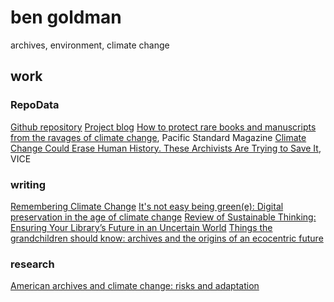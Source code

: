 # ben goldman

archives, environment, climate change

## work

### RepoData

[Github repository](https://github.com/RepoData/RepoData)
[Project blog](https://repositorydata.wordpress.com/)
[How to protect rare books and manuscripts from the ravages of climate change](https://psmag.com/environment/saving-our-archives-from-climate-change), Pacific Standard Magazine 
[Climate Change Could Erase Human History. These Archivists Are Trying to Save It](https://www.vice.com/en_us/article/j5yg3g/climate-change-could-erase-human-history-these-archivists-are-trying-to-save-it), VICE 

### writing

[Remembering Climate Change](https://docs.google.com/document/d/1Cf8yAcqC_PXrThr0371wcO8BRepTBIt_2t5OPDhCyDg/edit)
[It's not easy being green(e): Digital preservation in the age of climate change](https://scholarsphere.psu.edu/concern/generic_works/bvq27zn11p)
[Review of Sustainable Thinking: Ensuring Your Library’s Future in an Uncertain World](https://elischolar.library.yale.edu/jcas/vol6/iss1/30/)
[Things the grandchildren should know: archives and the origins of an ecocentric future](https://scholarsphere.psu.edu/concern/generic_works/000000046z)

### research

[American archives and climate change: risks and adaptation](https://www.sciencedirect.com/science/article/pii/S2212096318300135)
